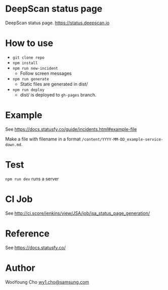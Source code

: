 # DeepScan status page
DeepScan status page. https://status.deepscan.io

# How to use
- `git clone repo`
- `npm install`
- `npm run new-incident`
  - Follow screen messages
- `npm run generate`
  - Static files are generated in dist/
- `npm run deploy`
  - dist/ is deployed to `gh-pages` branch.
  
# Example
See https://docs.statusfy.co/guide/incidents.html#example-file

Make a file with filename in a format `/content/YYYY-MM-DD_example-service-down.md`.

# Test
`npm run dev` runs a server

# CI Job
See http://ci.score/jenkins/view/JSA/job/jsa_status_page_generation/

# Reference
See https://docs.statusfy.co/

# Author
WooYoung Cho <wy1.cho@samsung.com>
